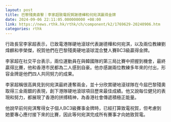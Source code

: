 ```yaml
---
layout: post
title: 巴黎殘奧直擊｜李家超致電祝賀謝德樺和何宛淇贏得金牌
date: 2024-09-06 22:11:05.000000000 +08:00
link: https://news.rthk.hk/rthk/ch/component/k2/1769629-20240906.htm
categories: rthk
---
```


行政長官李家超表示，已致電港隊硬地滾球代表謝德樺和何宛淇，以及兩位教練劉煒麒和李榮傑，祝賀他們在巴黎殘奧硬地滾球混合雙人賽BC3級贏得金牌。

李家超在社交平台表示，兩位運動員在與韓國隊的第三局比賽中把握到機會，最終贏得比賽，他和香港市民都為二人感到自豪。他亦感謝兩位教練多年來的付出，形容金牌是他們四人共同努力的成果。

李家超稱很高興見到何宛淇最終連奪兩金，並十分欣賞硬地滾球隊在今屆巴黎殘奧取得三金兩銀的表現，創下港隊硬地滾球項目歷來最佳成績。他又說每位健兒的表現和努力，都展現了香港的拼搏精神，為香港社會傳遞積極正能量。

他說早前何宛淇奪得女子個人BC3級賽事金牌時，已經打算致電祝賀，但考慮到她要專心應付接下來的比賽，因此等何宛淇完成所有賽事才向她致賀電。
